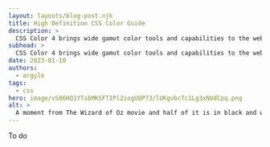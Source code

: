 ```yaml
---
layout: layouts/blog-post.njk
title: High Definition CSS Color Guide
description: >
  CSS Color 4 brings wide gamut color tools and capabilities to the web: more colors, manipulation functions, and better gradients.
subhead: >
  CSS Color 4 brings wide gamut color tools and capabilities to the web: more colors, manipulation functions, and better gradients.
date: 2023-01-10
authors:
  - argyle
tags:
  - css
hero: image/vS06HQ1YTsbMKSFTIPl2iogUQP73/lUKgvbcTc1Lg3xNUdCpq.png
alt: >
  A moment from The Wizard of Oz movie and half of it is in black and white and the other half is in color.
---
```


To do
